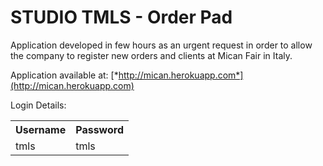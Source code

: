 # STUDIO TMLS - Order Pad
<p>Application developed in few hours as an urgent request in order to allow the company to register new orders and clients at Mican Fair in Italy.</p>
 
Application available at: [*http://mican.herokuapp.com*](http://mican.herokuapp.com)

Login Details:

<table>
  <tr>
    <th>Username</th><th>Password</th>
  </tr>
  <tr>
    <td>tmls</td><td>tmls</td>
  </tr>
</table>

